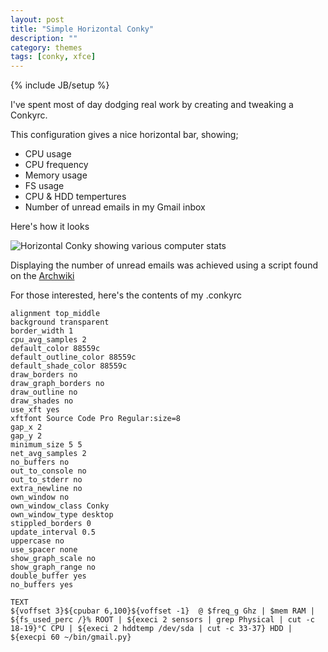 ```yaml
---
layout: post
title: "Simple Horizontal Conky"
description: ""
category: themes 
tags: [conky, xfce]
---
```

{% include JB/setup %}

I've spent most of day dodging real work by creating and tweaking a Conkyrc.

This configuration gives a nice horizontal bar, showing;

+ CPU usage
+ CPU frequency
+ Memory usage
+ FS usage
+ CPU & HDD tempertures
+ Number of unread emails in my Gmail inbox

Here's how it looks

![Horizontal Conky showing various computer stats]({{site.url}}/assets/images/screenshots/screenshot_131014_conky.png)

Displaying the number of unread emails was achieved using a script found on the [Archwiki](https://wiki.archlinux.org/index.php/conky#Display_number_of_new_emails_.28Gmail.29)

For those interested, here's the contents of my .conkyrc

    alignment top_middle
    background transparent
    border_width 1
    cpu_avg_samples 2
    default_color 88559c 
    default_outline_color 88559c
    default_shade_color 88559c
    draw_borders no
    draw_graph_borders no
    draw_outline no
    draw_shades no
    use_xft yes
    xftfont Source Code Pro Regular:size=8
    gap_x 2 
    gap_y 2 
    minimum_size 5 5
    net_avg_samples 2
    no_buffers no
    out_to_console no
    out_to_stderr no
    extra_newline no
    own_window no
    own_window_class Conky
    own_window_type desktop
    stippled_borders 0
    update_interval 0.5
    uppercase no
    use_spacer none
    show_graph_scale no
    show_graph_range no
    double_buffer yes
    no_buffers yes
    
    TEXT
    ${voffset 3}${cpubar 6,100}${voffset -1}  @ $freq_g Ghz | $mem RAM | ${fs_used_perc /}% ROOT | ${execi 2 sensors | grep Physical | cut -c 18-19}°C CPU | ${execi 2 hddtemp /dev/sda | cut -c 33-37} HDD | ${execpi 60 ~/bin/gmail.py}

